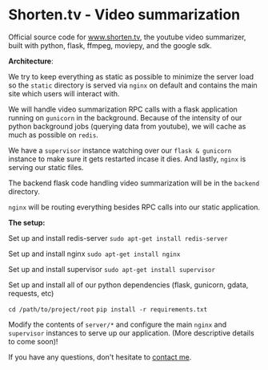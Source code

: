 Shorten.tv - Video summarization
================================

Official source code for www.shorten.tv, the youtube video summarizer, built with 
python, flask, ffmpeg, moviepy, and the google sdk.

**Architecture**:

We try to keep everything as static as possible to minimize the server load so 
the `static` directory is served via `nginx` on default and  contains the main site 
which users will interact with.

We will handle video summarization RPC calls with a flask application running 
on `gunicorn` in the background. Because of the intensity of our python background
jobs (querying data from youtube), we will cache as much as possible on `redis`.

We have a `supervisor` instance watching over our `flask & gunicorn` instance to make sure
it gets restarted incase it dies. And lastly, `nginx` is serving our static files.

The backend flask code handling video summarization will be in the `backend` directory.

`nginx` will be routing everything besides RPC calls into our static application.

**The setup:**

Set up and install redis-server
`sudo apt-get install redis-server`

Set up and install nginx
`sudo apt-get install nginx`

Set up and install supervisor
`sudo apt-get install supervisor`

Set up and install all of our python dependencies 
(flask, gunicorn, gdata, requests, etc)

`cd /path/to/project/root`
`pip install -r requirements.txt`

Modify the contents of `server/*` and configure the main `nginx` and 
`supervisor` instances to serve up our application. (More descriptive
details to come soon)!

If you have any questions, don't hesitate to [contact me](http://codelucas.com).
